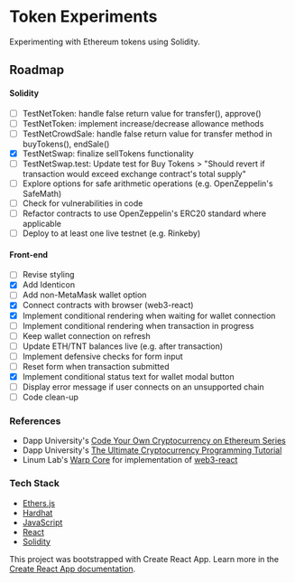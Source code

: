 # Token Experiments

Experimenting with Ethereum tokens using Solidity.

## Roadmap

#### Solidity

- [ ] TestNetToken: handle false return value for transfer(), approve()
- [ ] TestNetToken: implement increase/decrease allowance methods
- [ ] TestNetCrowdSale: handle false return value for transfer method in buyTokens(), endSale()
- [x] TestNetSwap: finalize sellTokens functionality
- [ ] TestNetSwap.test: Update test for Buy Tokens > "Should revert if transaction would exceed exchange contract's total supply"
- [ ] Explore options for safe arithmetic operations (e.g. OpenZeppelin's SafeMath)
- [ ] Check for vulnerabilities in code
- [ ] Refactor contracts to use OpenZeppelin's ERC20 standard where applicable
- [ ] Deploy to at least one live testnet (e.g. Rinkeby)

#### Front-end

- [ ] Revise styling
- [x] Add Identicon
- [ ] Add non-MetaMask wallet option
- [x] Connect contracts with browser (web3-react)
- [x] Implement conditional rendering when waiting for wallet connection
- [ ] Implement conditional rendering when transaction in progress
- [ ] Keep wallet connection on refresh
- [ ] Update ETH/TNT balances live (e.g. after transaction)
- [ ] Implement defensive checks for form input
- [ ] Reset form when transaction submitted
- [x] Implement conditional status text for wallet modal button
- [ ] Display error message if user connects on an unsupported chain
- [ ] Code clean-up

### References

- Dapp University's [Code Your Own Cryptocurrency on Ethereum Series](https://www.youtube.com/playlist?list=PLS5SEs8ZftgWFuKg2wbm_0GLV0Tiy1R-n)
- Dapp University's [The Ultimate Cryptocurrency Programming Tutorial](https://www.youtube.com/playlist?list=PLS5SEs8ZftgXHEtZ19lXmDQZm_1JKaBTK)
- Linum Lab's [Warp Core](https://gitlab.com/linumlabs/warp-core/) for implementation of [web3-react](https://github.com/NoahZinsmeister/web3-react)

### Tech Stack

- [Ethers.js](https://docs.ethers.io/)
- [Hardhat](https://hardhat.org/getting-started/)
- [JavaScript](https://www.javascript.com/)
- [React](https://reactjs.org/)
- [Solidity](https://docs.soliditylang.org)

This project was bootstrapped with Create React App. Learn more in the [Create React App documentation](https://facebook.github.io/create-react-app/docs/getting-started).
